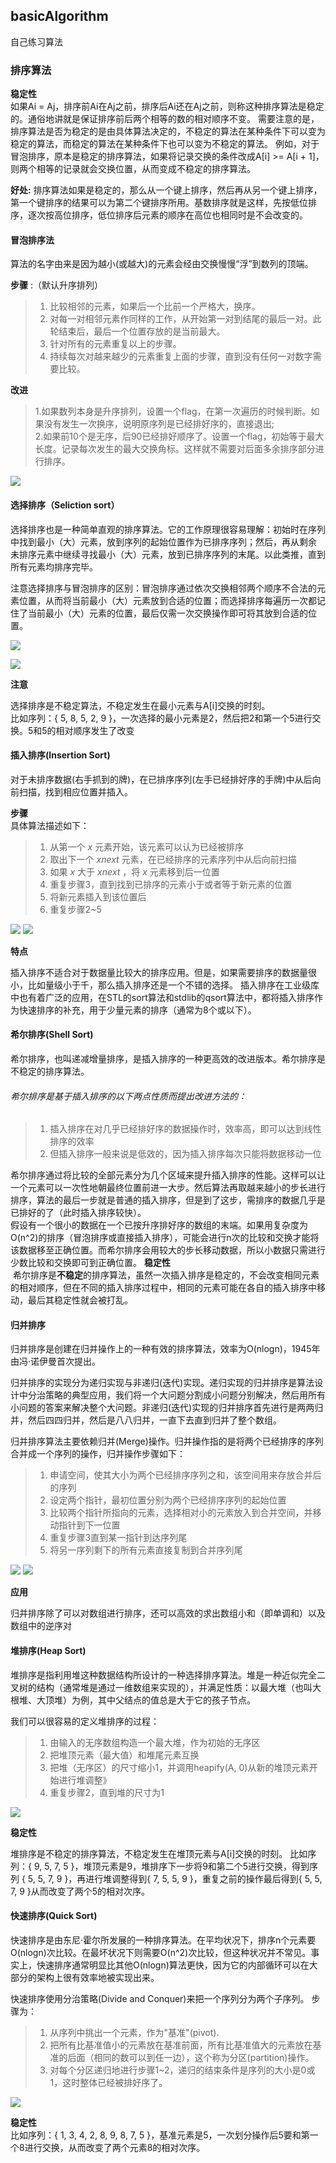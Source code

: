 ## basicAlgorithm
自己练习算法
### 排序算法
**稳定性**    
    如果Ai = Aj，排序前Ai在Aj之前，排序后Ai还在Aj之前，则称这种排序算法是稳定的。通俗地讲就是保证排序前后两个相等的数的相对顺序不变。
需要注意的是，排序算法是否为稳定的是由具体算法决定的，不稳定的算法在某种条件下可以变为稳定的算法，而稳定的算法在某种条件下也可以变为不稳定的算法。
例如，对于冒泡排序，原本是稳定的排序算法，如果将记录交换的条件改成A[i] >= A[i + 1]，则两个相等的记录就会交换位置，从而变成不稳定的排序算法。

**好处:**
    排序算法如果是稳定的，那么从一个键上排序，然后再从另一个键上排序，第一个键排序的结果可以为第二个键排序所用。基数排序就是这样，先按低位排序，逐次按高位排序，低位排序后元素的顺序在高位也相同时是不会改变的。
 
#### 冒泡排序法

算法的名字由来是因为越小(或越大)的元素会经由交换慢慢“浮”到数列的顶端。
  
**步骤** :（默认升序排列）  
> 1. 比较相邻的元素，如果后一个比前一个严格大，换序。  
> 2. 对每一对相邻元素作同样的工作，从开始第一对到结尾的最后一对。此轮结束后，最后一个位置存放的是当前最大。  
> 3. 针对所有的元素重复以上的步骤。  
> 4. 持续每次对越来越少的元素重复上面的步骤，直到没有任何一对数字需要比较。  
    
**改进**  
>1.如果数列本身是升序排列，设置一个flag，在第一次遍历的时候判断。如果没有发生一次换序，说明原序列是已经排好序的，直接退出;  
>2.如果前10个是无序，后90已经排好顺序了。设置一个flag，初始等于最大长度。记录每次发生的最大交换角标。这样就不需要对后面多余排序部分进行排序。

![](http://images2015.cnblogs.com/blog/739525/201603/739525-20160329100443676-1647340243.gif)

#### 选择排序（Seliction sort）  

选择排序也是一种简单直观的排序算法。它的工作原理很容易理解：初始时在序列中找到最小（大）元素，放到序列的起始位置作为已排序序列；然后，再从剩余
未排序元素中继续寻找最小（大）元素，放到已排序序列的末尾。以此类推，直到所有元素均排序完毕。


注意选择排序与冒泡排序的区别：冒泡排序通过依次交换相邻两个顺序不合法的元素位置，从而将当前最小（大）元素放到合适的位置；而选择排序每遍历一次都记住了当前最小（大）元素的位置，最后仅需一次交换操作即可将其放到合适的位置。
    
 ![](http://images2015.cnblogs.com/blog/739525/201603/739525-20160329102006082-273282321.gif)
 
 ![](http://images2015.cnblogs.com/blog/739525/201603/739525-20160328195305723-701227998.gif)
 
 
 **注意**
 
 选择排序是不稳定算法，不稳定发生在最小元素与A[i]交换的时刻。    
 比如序列：{ 5, 8, 5, 2, 9 }，一次选择的最小元素是2，然后把2和第一个5进行交换。5和5的相对顺序发生了改变
 
 #### 插入排序(Insertion Sort)  
 
 对于未排序数据(右手抓到的牌)，在已排序序列(左手已经排好序的手牌)中从后向前扫描，找到相应位置并插入。
    
**步骤**  
具体算法描述如下：

>1. 从第一个 _x_ 元素开始，该元素可以认为已经被排序
>2. 取出下一个 _xnext_ 元素，在已经排序的元素序列中从后向前扫描
>3. 如果 _x_ 大于 _xnext_ ，将 _x_ 元素移到后一位置
>4. 重复步骤3，直到找到已排序的元素小于或者等于新元素的位置
>5. 将新元素插入到该位置后
>6. 重复步骤2~5

![](http://images2015.cnblogs.com/blog/739525/201603/739525-20160329095145504-1018443290.gif)
![](http://images2015.cnblogs.com/blog/739525/201603/739525-20160328201132394-577931661.gif)

**特点**  

插入排序不适合对于数据量比较大的排序应用。但是，如果需要排序的数据量很小，比如量级小于千，那么插入排序还是一个不错的选择。 插入排序在工业级库中也有着广泛的应用，在STL的sort算法和stdlib的qsort算法中，都将插入排序作为快速排序的补充，用于少量元素的排序（通常为8个或以下）。

#### 希尔排序(Shell Sort)

希尔排序，也叫递减增量排序，是插入排序的一种更高效的改进版本。希尔排序是不稳定的排序算法。   

###### 希尔排序是基于插入排序的以下两点性质而提出改进方法的：

>1. 插入排序在对几乎已经排好序的数据操作时，效率高，即可以达到线性排序的效率
>2. 但插入排序一般来说是低效的，因为插入排序每次只能将数据移动一位

希尔排序通过将比较的全部元素分为几个区域来提升插入排序的性能。这样可以让一个元素可以一次性地朝最终位置前进一大步。然后算法再取越来越小的步长进行排序，算法的最后一步就是普通的插入排序，但是到了这步，需排序的数据几乎是已排好的了（此时插入排序较快）。  
假设有一个很小的数据在一个已按升序排好序的数组的末端。如果用复杂度为O(n^2)的排序（冒泡排序或直接插入排序），可能会进行n次的比较和交换才能将该数据移至正确位置。而希尔排序会用较大的步长移动数据，所以小数据只需进行少数比较和交换即可到正确位置。
 **稳定性**  
  希尔排序是**不稳定**的排序算法，虽然一次插入排序是稳定的，不会改变相同元素的相对顺序，但在不同的插入排序过程中，相同的元素可能在各自的插入排序中移动，最后其稳定性就会被打乱。

#### 归并排序  

归并排序是创建在归并操作上的一种有效的排序算法，效率为O(nlogn)，1945年由冯·诺伊曼首次提出。

归并排序的实现分为递归实现与非递归(迭代)实现。递归实现的归并排序是算法设计中分治策略的典型应用，我们将一个大问题分割成小问题分别解决，然后用所有小问题的答案来解决整个大问题。非递归(迭代)实现的归并排序首先进行是两两归并，然后四四归并，然后是八八归并，一直下去直到归并了整个数组。

归并排序算法主要依赖归并(Merge)操作。归并操作指的是将两个已经排序的序列合并成一个序列的操作，归并操作步骤如下：

>1. 申请空间，使其大小为两个已经排序序列之和，该空间用来存放合并后的序列
>2. 设定两个指针，最初位置分别为两个已经排序序列的起始位置
>3. 比较两个指针所指向的元素，选择相对小的元素放入到合并空间，并移动指针到下一位置
>4. 重复步骤3直到某一指针到达序列尾
>5. 将另一序列剩下的所有元素直接复制到合并序列尾

![](http://images2015.cnblogs.com/blog/739525/201603/739525-20160328211743473-909317024.gif)
![](http://images2015.cnblogs.com/blog/739525/201603/739525-20160328211504519-1388466622.gif)

**应用**  

归并排序除了可以对数组进行排序，还可以高效的求出数组小和（即单调和）以及数组中的逆序对

#### 堆排序(Heap Sort)  
    
堆排序是指利用堆这种数据结构所设计的一种选择排序算法。堆是一种近似完全二叉树的结构（通常堆是通过一维数组来实现的），并满足性质：以最大堆（也叫大根堆、大顶堆）为例，其中父结点的值总是大于它的孩子节点。

我们可以很容易的定义堆排序的过程：

>1. 由输入的无序数组构造一个最大堆，作为初始的无序区
>2. 把堆顶元素（最大值）和堆尾元素互换
>3. 把堆（无序区）的尺寸缩小1，并调用heapify(A, 0)从新的堆顶元素开始进行堆调整》
>4. 重复步骤2，直到堆的尺寸为1

![](http://images2015.cnblogs.com/blog/739525/201603/739525-20160328213839160-2037856208.gif)

**稳定性**  

堆排序是不稳定的排序算法，不稳定发生在堆顶元素与A[i]交换的时刻。  比如序列：{ 9, 5, 7, 5 }，堆顶元素是9，堆排序下一步将9和第二个5进行交换，得到序列 { 5, 5, 7, 9 }，再进行堆调整得到{ 7, 5, 5, 9 }，重复之前的操作最后得到{ 5, 5, 7, 9 }从而改变了两个5的相对次序。

#### 快速排序(Quick Sort)

  快速排序是由东尼·霍尔所发展的一种排序算法。在平均状况下，排序n个元素要O(nlogn)次比较。在最坏状况下则需要O(n^2)次比较，但这种状况并不常见。事实上，快速排序通常明显比其他O(nlogn)算法更快，因为它的内部循环可以在大部分的架构上很有效率地被实现出来。

快速排序使用分治策略(Divide and Conquer)来把一个序列分为两个子序列。  步骤为：

>1. 从序列中挑出一个元素，作为"基准"(pivot).
>2. 把所有比基准值小的元素放在基准前面，所有比基准值大的元素放在基准的后面（相同的数可以到任一边），这个称为分区(partition)操作。
>3. 对每个分区递归地进行步骤1~2，递归的结束条件是序列的大小是0或1，这时整体已经被排好序了。

![](http://images2015.cnblogs.com/blog/739525/201603/739525-20160328215109269-23458370.gif)

**稳定性**  
  比如序列：{ 1, 3, 4, 2, 8, 9, 8, 7, 5 }，基准元素是5，一次划分操作后5要和第一个8进行交换，从而改变了两个元素8的相对次序。

